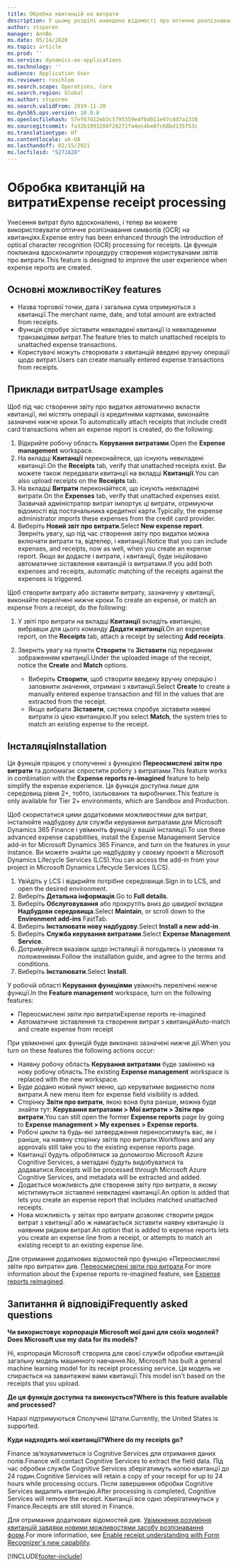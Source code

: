 ```yaml
---
title: Обробка квитанцій на витрати
description: У цьому розділі наведено відомості про оптичне розпізнавання символів (OCR) на квитанціях. Ця функція покликана вдосконалити процедуру створення користувачами звітів про витрати у Microsoft Dynamics 365 Finance.
author: stsporen
manager: AnnBe
ms.date: 05/14/2020
ms.topic: article
ms.prod: ''
ms.service: dynamics-ax-applications
ms.technology: ''
audience: Application User
ms.reviewer: roschlom
ms.search.scope: Operations, Core
ms.search.region: Global
ms.author: stsporen
ms.search.validFrom: 2019-11-20
ms.dyn365.ops.version: 10.0.8
ms.openlocfilehash: 57ef67412eb3c5795559e4f6d011e97c4d7a1338
ms.sourcegitcommit: fa32b1893286f20271fa4ec4be8fc68bd135f53c
ms.translationtype: HT
ms.contentlocale: uk-UA
ms.lasthandoff: 02/15/2021
ms.locfileid: "5271828"
---
```

# <a name="expense-receipt-processing"></a><span data-ttu-id="09b86-104">Обробка квитанцій на витрати</span><span class="sxs-lookup"><span data-stu-id="09b86-104">Expense receipt processing</span></span>

<span data-ttu-id="09b86-105">Унесення витрат було вдосконалено, і тепер ви можете використовувати оптичне розпізнавання символів (OCR) на квитанціях.</span><span class="sxs-lookup"><span data-stu-id="09b86-105">Expense entry has been enhanced through the introduction of optical character recognition (OCR) processing for receipts.</span></span> <span data-ttu-id="09b86-106">Ця функція покликана вдосконалити процедуру створення користувачами звітів про витрати.</span><span class="sxs-lookup"><span data-stu-id="09b86-106">This feature is designed to improve the user experience when expense reports are created.</span></span>

## <a name="key-features"></a><span data-ttu-id="09b86-107">Основні можливості</span><span class="sxs-lookup"><span data-stu-id="09b86-107">Key features</span></span>

- <span data-ttu-id="09b86-108">Назва торгової точки, дата і загальна сума отримуються з квитанції.</span><span class="sxs-lookup"><span data-stu-id="09b86-108">The merchant name, date, and total amount are extracted from receipts.</span></span>
- <span data-ttu-id="09b86-109">Функція спробує зіставити невкладені квитанції із невкладеними транзакціями витрат.</span><span class="sxs-lookup"><span data-stu-id="09b86-109">The feature tries to match unattached receipts to unattached expense transactions.</span></span>
- <span data-ttu-id="09b86-110">Користувачі можуть створювати з квитанцій введені вручну операції щодо витрат.</span><span class="sxs-lookup"><span data-stu-id="09b86-110">Users can create manually entered expense transactions from receipts.</span></span>

## <a name="usage-examples"></a><span data-ttu-id="09b86-111">Приклади витрат</span><span class="sxs-lookup"><span data-stu-id="09b86-111">Usage examples</span></span>

<span data-ttu-id="09b86-112">Щоб під час створення звіту про видатки автоматично вкласти квитанції, які містять операції із кредитними картками, виконайте зазначені нижче кроки.</span><span class="sxs-lookup"><span data-stu-id="09b86-112">To automatically attach receipts that include credit card transactions when an expense report is created, do the following:</span></span>

  1. <span data-ttu-id="09b86-113">Відкрийте робочу область **Керування витратами**.</span><span class="sxs-lookup"><span data-stu-id="09b86-113">Open the **Expense management** workspace.</span></span>
  2. <span data-ttu-id="09b86-114">На вкладці **Квитанції** переконайтеся, що існують невкладені квитанції.</span><span class="sxs-lookup"><span data-stu-id="09b86-114">On the **Receipts** tab, verify that unattached receipts exist.</span></span> <span data-ttu-id="09b86-115">Ви можете також передавати квитанції на вкладці **Квитанції**.</span><span class="sxs-lookup"><span data-stu-id="09b86-115">You can also upload receipts on the **Receipts** tab.</span></span>
  3. <span data-ttu-id="09b86-116">На вкладці **Витрати** переконайтеся, що існують невкладені витрати.</span><span class="sxs-lookup"><span data-stu-id="09b86-116">On the **Expenses** tab, verify that unattached expenses exist.</span></span> <span data-ttu-id="09b86-117">Зазвичай адміністратор витрат імпортує ці витрати, отримуючи відомості від постачальника кредитної карти.</span><span class="sxs-lookup"><span data-stu-id="09b86-117">Typically, the expense administrator imports these expenses from the credit card provider.</span></span>
  4. <span data-ttu-id="09b86-118">Виберіть **Новий звіт про витрати**.</span><span class="sxs-lookup"><span data-stu-id="09b86-118">Select **New expense report**.</span></span> <span data-ttu-id="09b86-119">Зверніть увагу, що під час створення звіту про видатки можна включати витрати та, відтепер, і квитанції.</span><span class="sxs-lookup"><span data-stu-id="09b86-119">Notice that you can include expenses, and receipts, now as well, when you create an expense report.</span></span> <span data-ttu-id="09b86-120">Якщо ви додасте і витрати, і квитанції, буде ініційовано автоматичне зіставлення квитанцій із витратами.</span><span class="sxs-lookup"><span data-stu-id="09b86-120">If you add both expenses and receipts, automatic matching of the receipts against the expenses is triggered.</span></span>

<span data-ttu-id="09b86-121">Щоб створити витрату або зіставити витрату, зазначену у квитанції, виконайте перелічені нижче кроки.</span><span class="sxs-lookup"><span data-stu-id="09b86-121">To create an expense, or match an expense from a receipt, do the following:</span></span>

  1. <span data-ttu-id="09b86-122">У звіті про витрати на вкладці **Квитанції** вкладіть квитанцію, вибравши для цього команду **Додати квитанції**.</span><span class="sxs-lookup"><span data-stu-id="09b86-122">On an expense report, on the **Receipts** tab, attach a receipt by selecting **Add receipts**.</span></span>
  2. <span data-ttu-id="09b86-123">Зверніть увагу на пункти **Створити** та **Зіставити** під переданим зображенням квитанції.</span><span class="sxs-lookup"><span data-stu-id="09b86-123">Under the uploaded image of the receipt, notice the **Create** and **Match** options.</span></span>

      - <span data-ttu-id="09b86-124">Виберіть **Створити**, щоб створити введену вручну операцію і заповнити значення, отримані з квитанції.</span><span class="sxs-lookup"><span data-stu-id="09b86-124">Select **Create** to create a manually entered expense transaction and fill in the values that are extracted from the receipt.</span></span>
      - <span data-ttu-id="09b86-125">Якщо вибрати **Зіставити**, система спробує зіставити наявні витрати із цією квитанцією.</span><span class="sxs-lookup"><span data-stu-id="09b86-125">If you select **Match**, the system tries to match an existing expense to the receipt.</span></span>

## <a name="installation"></a><span data-ttu-id="09b86-126">Інсталяція</span><span class="sxs-lookup"><span data-stu-id="09b86-126">Installation</span></span>

<span data-ttu-id="09b86-127">Ця функція працює у сполученні з функцією **Переосмислені звіти про витрати** та допомагає спростити роботу з витратами.</span><span class="sxs-lookup"><span data-stu-id="09b86-127">This feature works in combination with the **Expense reports re-imagined** feature to help simplify the expense experience.</span></span> <span data-ttu-id="09b86-128">Ця функція доступна лише для середовищ рівня 2+, тобто, ізольованих та виробничих.</span><span class="sxs-lookup"><span data-stu-id="09b86-128">This feature is only available for Tier 2+ environments, which are Sandbox and Production.</span></span>

<span data-ttu-id="09b86-129">Щоб скористатися цими додатковими можливостями для витрат, інсталюйте надбудову для служби керування витратами для Microsoft Dynamics 365 Finance і увімкніть функції у вашій інсталяції.</span><span class="sxs-lookup"><span data-stu-id="09b86-129">To use these advanced expense capabilities, install the Expense Management Service add-in for Microsoft Dynamics 365 Finance, and turn on the features in your instance.</span></span> <span data-ttu-id="09b86-130">Ви можете знайти цю надбудову у своєму проекті в Microsoft Dynamics Lifecycle Services (LCS).</span><span class="sxs-lookup"><span data-stu-id="09b86-130">You can access the add-in from your project in Microsoft Dynamics Lifecycle Services (LCS).</span></span>

1. <span data-ttu-id="09b86-131">Увійдіть у LCS і відкрийте потрібне середовище.</span><span class="sxs-lookup"><span data-stu-id="09b86-131">Sign in to LCS, and open the desired environment.</span></span>
2. <span data-ttu-id="09b86-132">Виберіть **Детальна інформація**.</span><span class="sxs-lookup"><span data-stu-id="09b86-132">Go to **Full details**.</span></span>
3. <span data-ttu-id="09b86-133">Виберіть **Обслуговування** або прокрутіть вниз до швидкої вкладки **Надбудови середовища**.</span><span class="sxs-lookup"><span data-stu-id="09b86-133">Select **Maintain**, or scroll down to the **Environment add-ins** FastTab.</span></span>
4. <span data-ttu-id="09b86-134">Виберіть **Інсталювати нову надбудову**.</span><span class="sxs-lookup"><span data-stu-id="09b86-134">Select **Install a new add-in**.</span></span>
5. <span data-ttu-id="09b86-135">Виберіть **Служба керування витратами**.</span><span class="sxs-lookup"><span data-stu-id="09b86-135">Select **Expense Management Service**.</span></span>
6. <span data-ttu-id="09b86-136">Дотримуйтеся вказівок щодо інсталяції й погодьтесь із умовами та положеннями.</span><span class="sxs-lookup"><span data-stu-id="09b86-136">Follow the installation guide, and agree to the terms and conditions.</span></span>
7. <span data-ttu-id="09b86-137">Виберіть **Інсталювати**.</span><span class="sxs-lookup"><span data-stu-id="09b86-137">Select **Install**.</span></span>

<span data-ttu-id="09b86-138">У робочій області **Керування функціями** увімкніть перелічені нижче функції.</span><span class="sxs-lookup"><span data-stu-id="09b86-138">In the **Feature management** workspace, turn on the following features:</span></span>

- <span data-ttu-id="09b86-139">Переосмислені звіти про витрати</span><span class="sxs-lookup"><span data-stu-id="09b86-139">Expense reports re-imagined</span></span>
- <span data-ttu-id="09b86-140">Автоматичне зіставлення та створення витрат з квитанцій</span><span class="sxs-lookup"><span data-stu-id="09b86-140">Auto-match and create expense from receipt</span></span>

<span data-ttu-id="09b86-141">При увімкненні цих функцій буде виконано зазначені нижче дії.</span><span class="sxs-lookup"><span data-stu-id="09b86-141">When you turn on these features the following actions occur:</span></span>

- <span data-ttu-id="09b86-142">Наявну робочу область **Керування витратами** буде замінено на нову робочу область.</span><span class="sxs-lookup"><span data-stu-id="09b86-142">The existing **Expense management** workspace is replaced with the new workspace.</span></span>
- <span data-ttu-id="09b86-143">Буде додано новий пункт меню, що керуватиме видимістю поля витрати.</span><span class="sxs-lookup"><span data-stu-id="09b86-143">A new menu item for expense field visibility is added.</span></span>
- <span data-ttu-id="09b86-144">Сторінку **Звіти про витрати**, якою вона була раніше, можна буде знайти тут: **Керування витратами > Мої витрати > Звіти про витрати**.</span><span class="sxs-lookup"><span data-stu-id="09b86-144">You can still open the former **Expense reports** page by going to **Expense management > My expenses > Expense reports**.</span></span>
- <span data-ttu-id="09b86-145">Робочі цикли та будь-які затвердження переноситимуть вас, як і раніше, на наявну сторінку звітів про витрати.</span><span class="sxs-lookup"><span data-stu-id="09b86-145">Workflows and any approvals still take you to the existing expense reports page.</span></span>
- <span data-ttu-id="09b86-146">Квитанції будуть оброблятися за допомогою Microsoft Azure Cognitive Services, а метадані будуть видобуватися та додаватися.</span><span class="sxs-lookup"><span data-stu-id="09b86-146">Receipts will be processed through Microsoft Azure Cognitive Services, and metadata will be extracted and added.</span></span>
- <span data-ttu-id="09b86-147">Додається можливість для створення звіту про витрати, в якому міститимуться зіставлені невкладені квитанції.</span><span class="sxs-lookup"><span data-stu-id="09b86-147">An option is added that lets you create an expense report that includes matched unattached receipts.</span></span>
- <span data-ttu-id="09b86-148">Нова можливість у звітах про витрати дозволяє створити рядок витрат з квитанції або ж намагається зіставити наявну квитанцію із наявним рядком витрат.</span><span class="sxs-lookup"><span data-stu-id="09b86-148">An option that is added to expense reports lets you create an expense line from a receipt, or attempts to match an existing receipt to an existing expense line.</span></span>

<span data-ttu-id="09b86-149">Для отримання додаткових відомостей про функцію «Переосмислені звіти про витрати» див. [Переосмислені звіти про витрати](ExpenseWorkspaceNew.md).</span><span class="sxs-lookup"><span data-stu-id="09b86-149">For more information about the Expense reports re-imagined feature, see [Expense reports reimagined](ExpenseWorkspaceNew.md).</span></span>

## <a name="frequently-asked-questions"></a><span data-ttu-id="09b86-150">Запитання й відповіді</span><span class="sxs-lookup"><span data-stu-id="09b86-150">Frequently asked questions</span></span>

<span data-ttu-id="09b86-151">**Чи використовує корпорація Microsoft мої дані для своїх моделей?**</span><span class="sxs-lookup"><span data-stu-id="09b86-151">**Does Microsoft use my data for its models?**</span></span>

<span data-ttu-id="09b86-152">Ні, корпорація Microsoft створила для своєї служби обробки квитанцій загальну модель машинного навчання.</span><span class="sxs-lookup"><span data-stu-id="09b86-152">No, Microsoft has built a general machine learning model for its receipt processing service.</span></span> <span data-ttu-id="09b86-153">Ця модель не спирається на завантажені вами квитанції.</span><span class="sxs-lookup"><span data-stu-id="09b86-153">This model isn't based on the receipts that you upload.</span></span>

<span data-ttu-id="09b86-154">**Де ця функція доступна та виконується?**</span><span class="sxs-lookup"><span data-stu-id="09b86-154">**Where is this feature available and processed?**</span></span>

<span data-ttu-id="09b86-155">Наразі підтримуються Сполучені Штати.</span><span class="sxs-lookup"><span data-stu-id="09b86-155">Currently, the United States is supported.</span></span>

<span data-ttu-id="09b86-156">**Куди надходять мої квитанції?**</span><span class="sxs-lookup"><span data-stu-id="09b86-156">**Where do my receipts go?**</span></span>

<span data-ttu-id="09b86-157">Finance зв’язуватиметься із Cognitive Services для отримання даних полів.</span><span class="sxs-lookup"><span data-stu-id="09b86-157">Finance will contact Cognitive Services to extract the field data.</span></span> <span data-ttu-id="09b86-158">Під час обробки служби Cognitive Services зберігатимуть копію квитанції до 24 годин.</span><span class="sxs-lookup"><span data-stu-id="09b86-158">Cognitive Services will retain a copy of your receipt for up to 24 hours while processing occurs.</span></span> <span data-ttu-id="09b86-159">Після завершення обробки Cognitive Services видалять квитанцію.</span><span class="sxs-lookup"><span data-stu-id="09b86-159">After processing is completed, Cognitive Services will remove the receipt.</span></span> <span data-ttu-id="09b86-160">Квитанції все одно зберігатимуться у Finance.</span><span class="sxs-lookup"><span data-stu-id="09b86-160">Receipts are still stored in Finance.</span></span>

<span data-ttu-id="09b86-161">Для отримання додаткових відомостей див. [Увімкнення розуміння квитанцій завдяки новими можливостями засобу розпізнавання форм](https://azure.microsoft.com/blog/enable-receipt-understanding-with-form-recognizer-s-new-capability/).</span><span class="sxs-lookup"><span data-stu-id="09b86-161">For more information, see [Enable receipt understanding with Form Recognizer's new capability](https://azure.microsoft.com/blog/enable-receipt-understanding-with-form-recognizer-s-new-capability/).</span></span>


[!INCLUDE[footer-include](../includes/footer-banner.md)]
